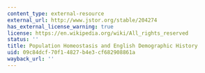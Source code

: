 ```yaml
---
content_type: external-resource
external_url: http://www.jstor.org/stable/204274
has_external_license_warning: true
license: https://en.wikipedia.org/wiki/All_rights_reserved
status: ''
title: Population Homeostasis and English Demographic History
uid: 09c84dcf-70f1-4827-b4e3-cf682908861a
wayback_url: ''
---
```

